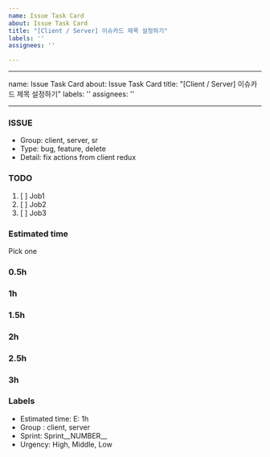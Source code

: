 ```yaml
---
name: Issue Task Card
about: Issue Task Card
title: "[Client / Server] 이슈카드 제목 설정하기"
labels: ''
assignees: ''

---
```


---
name: Issue Task Card
about: Issue Task Card
title: "[Client / Server] 이슈카드 제목 설정하기"
labels: ''
assignees: ''

---

### ISSUE
- Group:  client, server, sr
- Type: bug, feature, delete
- Detail: fix actions from client redux

### TODO
1. [ ] Job1
2. [ ] Job2
3. [ ] Job3

### Estimated time
Pick one
### 0.5h
### 1h
### 1.5h
### 2h
### 2.5h
### 3h

### Labels
- Estimated time: E: 1h
- Group : client, server
- Sprint: Sprint__NUMBER__
- Urgency: High, Middle, Low
